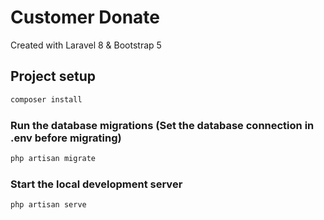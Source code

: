 # Customer Donate

Created with Laravel 8 & Bootstrap 5

## Project setup

```bash
composer install
```

### Run the database migrations (Set the database connection in .env before migrating)

```bash
php artisan migrate
```

### Start the local development server

```bash
php artisan serve
```
